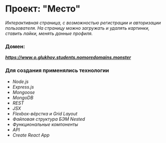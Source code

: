 # Проект: "Место"

*Интерактивная страница, c возможностью регистрации и авторизации пользователя. На страницу можно загружать и удалять картинки, ставить лайки, менять данные профиля.* 

### Домен: 
***https://www.o.glukhov.students.nomoredomains.monster***

### Для создания применялись технологии

+ *Node.js*
+ *Express.js*
+ *Mongoose*
+ *MongoDB*
+ *REST*
+ *JSX*
+ *Flexbox-вёрстка и Grid Layout*
+ *Файловая структура БЭМ Nested*
+ *Функциональные компоненты*
+ *API*
+ *Create React App*
